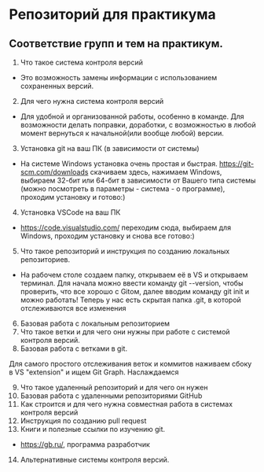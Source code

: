 # Репозиторий для практикума
## Соответствие групп и тем на практикум.

1. Что такое система контроля версий

* Это возможность замены информации с использованием сохраненных версий.

2. Для чего нужна система контроля версий

* Для удобной и организованной работы, особенно в команде. Для возможности делать поправки, доработки, с возможностью в любой момент вернуться к начальной(или вообще любой) версии.

3. Установка git на ваш ПК (в зависимости от системы)

* На системе Windows установка очень простая и быстрая. https://git-scm.com/downloads скачиваем здесь, нажимаем Windows, выбираем 32-бит или 64-бит в зависимости от Вашего типа системы (можно посмотреть в параметры - система - о программе), проходим установку и готово:)

4. Установка VSCode на ваш ПК

* https://code.visualstudio.com/ переходим сюда, выбираем для Windows, проходим установку и снова все готово:)

5. Что такое репозиторий и инструкция по созданию локальных репозиториев.

* На рабочем столе создаем папку, открываем её в VS и открываем терминал. Для начала можно ввести команду git --version, чтобы проверить, что все хорошо с Gitом, далее вводим команду git init и можно работать! Теперь у нас есть скрытая папка .git, в которой отслеживаются все изменения

6. Базовая работа с локальным репозиторием
7. Что такое ветки и для чего они нужны при работе с системой контроля версий.
8. Базовая работа с ветками в git.

Для самого простого отслеживания веток и коммитов наживаем сбоку в VS "extension" и ищем Git Graph. Наслаждаемся

9. Что такое удаленный репозиторий и для чего он нужен
10. Базовая работа с удаленными репозиториями GitHub
11. Как строится и для чего нужна совместная работа в системах контроля версий
12. Инструкция по созданию pull request
13. Книги и полезные ссылки по изучению git.

* https://gb.ru/, программа разработчик

14. Альтернативные системы контроля версий.
